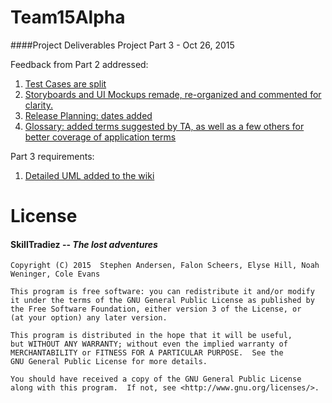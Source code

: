 # Team15Alpha
####Project Deliverables 
Project Part 3 - Oct 26, 2015

Feedback from Part 2 addressed:
  1. [Test Cases are split](https://github.com/CMPUT301F15T15/Team15Alpha/tree/master/Skill/app/src/androidTest/java/com/skilltradiez/skilltraderz)
  2. [Storyboards and UI Mockups remade, re-organized and commented for clarity.](https://github.com/CMPUT301F15T15/Team15Alpha/wiki/Storyboard-and-UI)
  3. [Release Planning: dates added](https://github.com/CMPUT301F15T15/Team15Alpha/wiki/Release-Planning)
  4. [Glossary: added terms suggested by TA, as well as a few others for better coverage of application terms](https://github.com/CMPUT301F15T15/Team15Alpha/wiki/Glossary)
 
Part 3 requirements:
   1. [Detailed UML added to the wiki](https://github.com/CMPUT301F15T15/Team15Alpha/wiki/UML)

# License 
####   __SkillTradiez__ -- _The lost adventures_
   
    Copyright (C) 2015  Stephen Andersen, Falon Scheers, Elyse Hill, Noah Weninger, Cole Evans

    This program is free software: you can redistribute it and/or modify
    it under the terms of the GNU General Public License as published by
    the Free Software Foundation, either version 3 of the License, or
    (at your option) any later version.

    This program is distributed in the hope that it will be useful,
    but WITHOUT ANY WARRANTY; without even the implied warranty of
    MERCHANTABILITY or FITNESS FOR A PARTICULAR PURPOSE.  See the
    GNU General Public License for more details.

    You should have received a copy of the GNU General Public License
    along with this program.  If not, see <http://www.gnu.org/licenses/>.
